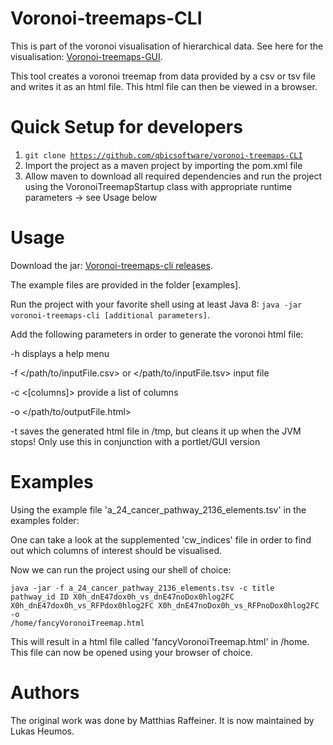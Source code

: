 Voronoi-treemaps-CLI
======
This is part of the voronoi visualisation of hierarchical data. See here for the visualisation: [Voronoi-treemaps-GUI](https://github.com/qbicsoftware/voronoi-treemaps-GUI).

This tool creates a voronoi treemap from data provided by a csv or tsv file and writes it as an html file. This html file can then be viewed in a browser. 

Quick Setup for developers
=====
1. <code>git clone https://github.com/qbicsoftware/voronoi-treemaps-CLI</code>
2. Import the project as a maven project by importing the pom.xml file
3. Allow maven to download all required dependencies and run the project using the VoronoiTreemapStartup class with appropriate runtime parameters -> see Usage below

Usage
=====
Download the jar: [Voronoi-treemaps-cli releases](https://github.com/qbicsoftware/voronoi-treemaps-CLI/releases). 

The example files are provided in the folder [examples]. 
  
Run the project with your favorite shell using at least Java 8: <code>java -jar voronoi-treemaps-cli [additional parameters]</code>.

Add the following parameters in order to generate the voronoi html file:
  
  -h displays a help menu
  
  -f </path/to/inputFile.csv> or </path/to/inputFile.tsv> input file
  
  -c <[columns]> provide a list of columns
  
  -o </path/to/outputFile.html>
  
  -t saves the generated html file in /tmp, but cleans it up when the JVM stops! Only use this in conjunction with a portlet/GUI version
  
Examples  
=====
Using the example file 'a_24_cancer_pathway_2136_elements.tsv' in the examples folder:

One can take a look at the supplemented 'cw_indices' file in order to find out which columns of interest should be visualised.

Now we can run the project using our shell of choice:

<code>java -jar -f a_24_cancer_pathway_2136_elements.tsv -c title pathway_id ID X0h_dnE47dox0h_vs_dnE47noDox0hlog2FC X0h_dnE47dox0h_vs_RFPdox0hlog2FC X0h_dnE47noDox0h_vs_RFPnoDox0hlog2FC -o /home/fancyVoronoiTreemap.html</code>

This will result in a html file called 'fancyVoronoiTreemap.html' in /home. This file can now be opened using your browser of choice.

Authors
=====
The original work was done by Matthias Raffeiner. It is now maintained by Lukas Heumos. 
